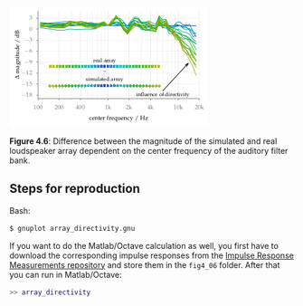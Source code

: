 ![Fig 4.6](fig4_06.png)

**Figure 4.6**: Difference between the
magnitude of the simulated and real
loudspeaker array dependent on the center
frequency of the auditory filter bank.

## Steps for reproduction

Bash:
```Bash
$ gnuplot array_directivity.gnu
```

If you want to do the Matlab/Octave calculation as well, you first have to
download the corresponding impulse responses from the [Impulse Response
Measurements
repository](https://dev.qu.tu-berlin.de/projects/measurements/repository/show/2011-09-kemar-anechoic-loudspeaker-array/mat)
and store them in the `fig4_06` folder. After that you can run in Matlab/Octave:
```Matlab
>> array_directivity
```
